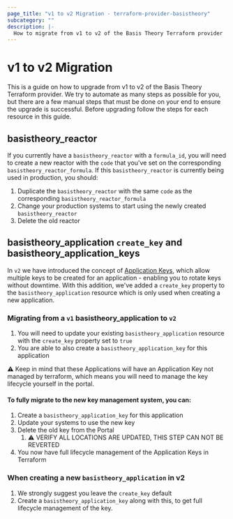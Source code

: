```yaml
---
page_title: "v1 to v2 Migration - terraform-provider-basistheory"
subcategory: ""
description: |-
  How to migrate from v1 to v2 of the Basis Theory Terraform provider
---
```


# v1 to v2 Migration

This is a guide on how to upgrade from v1 to v2 of the Basis Theory Terraform provider. We try to automate as many steps
as possible for you, but there are a few manual steps that must be done on your end to ensure the upgrade is successful.
Before upgrading follow the steps for each resource in this guide.

## basistheory_reactor

If you currently have a `basistheory_reactor` with a `formula_id`, you will need to create a new reactor with the `code`
that you've set on the corresponding `basistheory_reactor_formula`. If this `basistheory_reactor` is currently being used in
production, you should:

1. Duplicate the `basistheory_reactor` with the same `code` as the corresponding `basistheory_reactor_formula`
2. Change your production systems to start using the newly created `basistheory_reactor`
3. Delete the old reactor

## basistheory_application `create_key` and basistheory_application_keys

In `v2` we have introduced the concept of [Application Keys](https://developers.basistheory.com/docs/api/applications/application-keys), which allow multiple keys to be created for an application - enabling 
you to rotate keys without downtime. With this addition, we've added a `create_key` property to the `basistheory_application` resource 
which is only used when creating a new application. 

### Migrating from a `v1` basistheory_application to `v2`
1. You will need to update your existing `basistheory_application` resource with the `create_key` property set to `true`
2. You are able to also create a `basistheory_application_key` for this application

⚠️ Keep in mind that these Applications will have an Application Key not managed by terraform, which means you will need to manage the key lifecycle yourself in the portal. 

#### To fully migrate to the new key management system, you can:

1. Create a `basistheory_application_key` for this application 
2. Update your systems to use the new key
3. Delete the old key from the Portal
   1. ⚠️ VERIFY ALL LOCATIONS ARE UPDATED, THIS STEP CAN NOT BE REVERTED
4. You now have full lifecycle management of the Application Keys in Terraform

### When creating a new `basistheory_application` in v2
1. We strongly suggest you leave the `create_key` default
2. Create a `basistheory_application_key` along with this, to get full lifecycle management of the key.